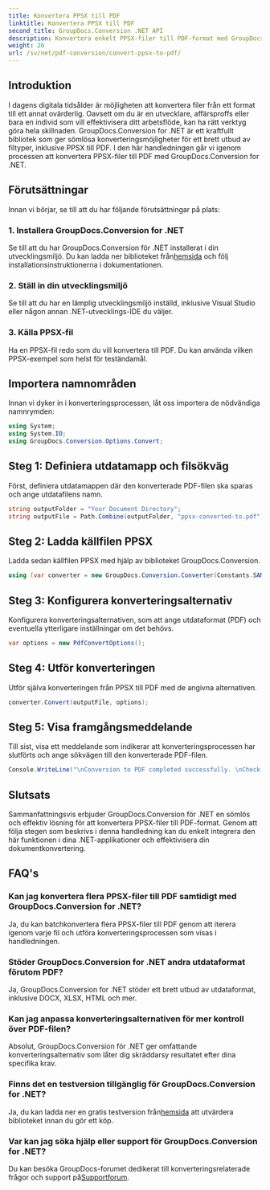 ```yaml
---
title: Konvertera PPSX till PDF
linktitle: Konvertera PPSX till PDF
second_title: GroupDocs.Conversion .NET API
description: Konvertera enkelt PPSX-filer till PDF-format med GroupDocs.Conversion för .NET. Effektivisera ditt dokumentarbetsflöde med detta kraftfulla .NET-bibliotek.
weight: 26
url: /sv/net/pdf-conversion/convert-ppsx-to-pdf/
---
```

## Introduktion
I dagens digitala tidsålder är möjligheten att konvertera filer från ett format till ett annat ovärderlig. Oavsett om du är en utvecklare, affärsproffs eller bara en individ som vill effektivisera ditt arbetsflöde, kan ha rätt verktyg göra hela skillnaden. GroupDocs.Conversion for .NET är ett kraftfullt bibliotek som ger sömlösa konverteringsmöjligheter för ett brett utbud av filtyper, inklusive PPSX till PDF. I den här handledningen går vi igenom processen att konvertera PPSX-filer till PDF med GroupDocs.Conversion for .NET.
## Förutsättningar
Innan vi börjar, se till att du har följande förutsättningar på plats:
### 1. Installera GroupDocs.Conversion for .NET
 Se till att du har GroupDocs.Conversion för .NET installerat i din utvecklingsmiljö. Du kan ladda ner biblioteket från[hemsida](https://releases.groupdocs.com/conversion/net/) och följ installationsinstruktionerna i dokumentationen.
### 2. Ställ in din utvecklingsmiljö
Se till att du har en lämplig utvecklingsmiljö inställd, inklusive Visual Studio eller någon annan .NET-utvecklings-IDE du väljer.
### 3. Källa PPSX-fil
Ha en PPSX-fil redo som du vill konvertera till PDF. Du kan använda vilken PPSX-exempel som helst för teständamål.

## Importera namnområden
Innan vi dyker in i konverteringsprocessen, låt oss importera de nödvändiga namnrymden:

```csharp
using System;
using System.IO;
using GroupDocs.Conversion.Options.Convert;
```

## Steg 1: Definiera utdatamapp och filsökväg
Först, definiera utdatamappen där den konverterade PDF-filen ska sparas och ange utdatafilens namn.
```csharp
string outputFolder = "Your Document Directory";
string outputFile = Path.Combine(outputFolder, "ppsx-converted-to.pdf");
```
## Steg 2: Ladda källfilen PPSX
Ladda sedan källfilen PPSX med hjälp av biblioteket GroupDocs.Conversion.
```csharp
using (var converter = new GroupDocs.Conversion.Converter(Constants.SAMPLE_PPSX))
```
## Steg 3: Konfigurera konverteringsalternativ
Konfigurera konverteringsalternativen, som att ange utdataformat (PDF) och eventuella ytterligare inställningar om det behövs.
```csharp
var options = new PdfConvertOptions();
```
## Steg 4: Utför konverteringen
Utför själva konverteringen från PPSX till PDF med de angivna alternativen.
```csharp
converter.Convert(outputFile, options);
```
## Steg 5: Visa framgångsmeddelande
Till sist, visa ett meddelande som indikerar att konverteringsprocessen har slutförts och ange sökvägen till den konverterade PDF-filen.
```csharp
Console.WriteLine("\nConversion to PDF completed successfully. \nCheck output in {0}", outputFolder);
```

## Slutsats
Sammanfattningsvis erbjuder GroupDocs.Conversion för .NET en sömlös och effektiv lösning för att konvertera PPSX-filer till PDF-format. Genom att följa stegen som beskrivs i denna handledning kan du enkelt integrera den här funktionen i dina .NET-applikationer och effektivisera din dokumentkonvertering.
## FAQ's
### Kan jag konvertera flera PPSX-filer till PDF samtidigt med GroupDocs.Conversion for .NET?
Ja, du kan batchkonvertera flera PPSX-filer till PDF genom att iterera igenom varje fil och utföra konverteringsprocessen som visas i handledningen.
### Stöder GroupDocs.Conversion for .NET andra utdataformat förutom PDF?
Ja, GroupDocs.Conversion for .NET stöder ett brett utbud av utdataformat, inklusive DOCX, XLSX, HTML och mer.
### Kan jag anpassa konverteringsalternativen för mer kontroll över PDF-filen?
Absolut, GroupDocs.Conversion för .NET ger omfattande konverteringsalternativ som låter dig skräddarsy resultatet efter dina specifika krav.
### Finns det en testversion tillgänglig för GroupDocs.Conversion for .NET?
 Ja, du kan ladda ner en gratis testversion från[hemsida](https://releases.groupdocs.com/) att utvärdera biblioteket innan du gör ett köp.
### Var kan jag söka hjälp eller support för GroupDocs.Conversion for .NET?
 Du kan besöka GroupDocs-forumet dedikerat till konverteringsrelaterade frågor och support på[Supportforum](https://forum.groupdocs.com/c/conversion/11).